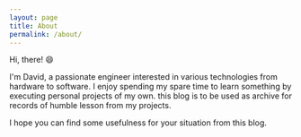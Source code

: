 ```yaml
---
layout: page
title: About
permalink: /about/
---
```


Hi, there! :smile:

I'm David, a passionate engineer interested in various technologies from hardware to software. I enjoy spending my spare time to learn something by executing personal projects of my own. this blog is to be used as archive for records of humble lesson from my projects.

I hope you can find some usefulness for your situation from this blog.

[jekyll-organization]: https://github.com/jekyll
